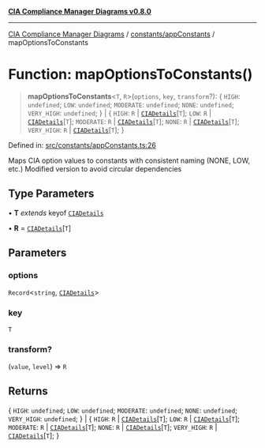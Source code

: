 [**CIA Compliance Manager Diagrams v0.8.0**](../../../README.md)

***

[CIA Compliance Manager Diagrams](../../../modules.md) / [constants/appConstants](../README.md) / mapOptionsToConstants

# Function: mapOptionsToConstants()

> **mapOptionsToConstants**\<`T`, `R`\>(`options`, `key`, `transform`?): \{ `HIGH`: `undefined`; `LOW`: `undefined`; `MODERATE`: `undefined`; `NONE`: `undefined`; `VERY_HIGH`: `undefined`; \} \| \{ `HIGH`: `R` \| [`CIADetails`](../../../types/cia/interfaces/CIADetails.md)\[`T`\]; `LOW`: `R` \| [`CIADetails`](../../../types/cia/interfaces/CIADetails.md)\[`T`\]; `MODERATE`: `R` \| [`CIADetails`](../../../types/cia/interfaces/CIADetails.md)\[`T`\]; `NONE`: `R` \| [`CIADetails`](../../../types/cia/interfaces/CIADetails.md)\[`T`\]; `VERY_HIGH`: `R` \| [`CIADetails`](../../../types/cia/interfaces/CIADetails.md)\[`T`\]; \}

Defined in: [src/constants/appConstants.ts:26](https://github.com/Hack23/cia-compliance-manager/blob/fa2f95f029cdcd192b3882a37d0d34753edcd349/src/constants/appConstants.ts#L26)

Maps CIA option values to constants with consistent naming (NONE, LOW, etc.)
Modified version to avoid circular dependencies

## Type Parameters

• **T** *extends* keyof [`CIADetails`](../../../types/cia/interfaces/CIADetails.md)

• **R** = [`CIADetails`](../../../types/cia/interfaces/CIADetails.md)\[`T`\]

## Parameters

### options

`Record`\<`string`, [`CIADetails`](../../../types/cia/interfaces/CIADetails.md)\>

### key

`T`

### transform?

(`value`, `level`) => `R`

## Returns

\{ `HIGH`: `undefined`; `LOW`: `undefined`; `MODERATE`: `undefined`; `NONE`: `undefined`; `VERY_HIGH`: `undefined`; \} \| \{ `HIGH`: `R` \| [`CIADetails`](../../../types/cia/interfaces/CIADetails.md)\[`T`\]; `LOW`: `R` \| [`CIADetails`](../../../types/cia/interfaces/CIADetails.md)\[`T`\]; `MODERATE`: `R` \| [`CIADetails`](../../../types/cia/interfaces/CIADetails.md)\[`T`\]; `NONE`: `R` \| [`CIADetails`](../../../types/cia/interfaces/CIADetails.md)\[`T`\]; `VERY_HIGH`: `R` \| [`CIADetails`](../../../types/cia/interfaces/CIADetails.md)\[`T`\]; \}
